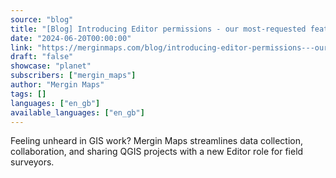 ```yaml
---
source: "blog"
title: "[Blog] Introducing Editor permissions - our most-requested feature!"
date: "2024-06-20T00:00:00"
link: "https://merginmaps.com/blog/introducing-editor-permissions---our-most-requested-feature?utm_source=qgis"
draft: "false"
showcase: "planet"
subscribers: ["mergin_maps"]
author: "Mergin Maps"
tags: []
languages: ["en_gb"]
available_languages: ["en_gb"]
---
```


Feeling unheard in GIS work? Mergin Maps streamlines data collection, collaboration, and sharing QGIS projects with a new Editor role for field surveyors.
